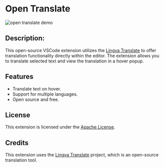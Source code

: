 # Open Translate

![open translate demo](https://github.com/FatihErtugral/public-assests/raw/main/open-translate/open-translate-demo-.gif)

## Description:

This open-source VSCode extension utilizes the [Lingva Translate](https://github.com/thedaviddelta/lingva-translate) to offer translation functionality directly within the editor. The extension allows you to translate selected text and view the translation in a hover popup.

## Features

- Translate text on hover.
- Support for multiple languages.
- Open source and free.

## License

This extension is licensed under the [Apache License](./LICENSE).

## Credits

This extension uses the [Lingva Translate](https://github.com/thedaviddelta/lingva-translate) project, which is an open-source translation tool.
